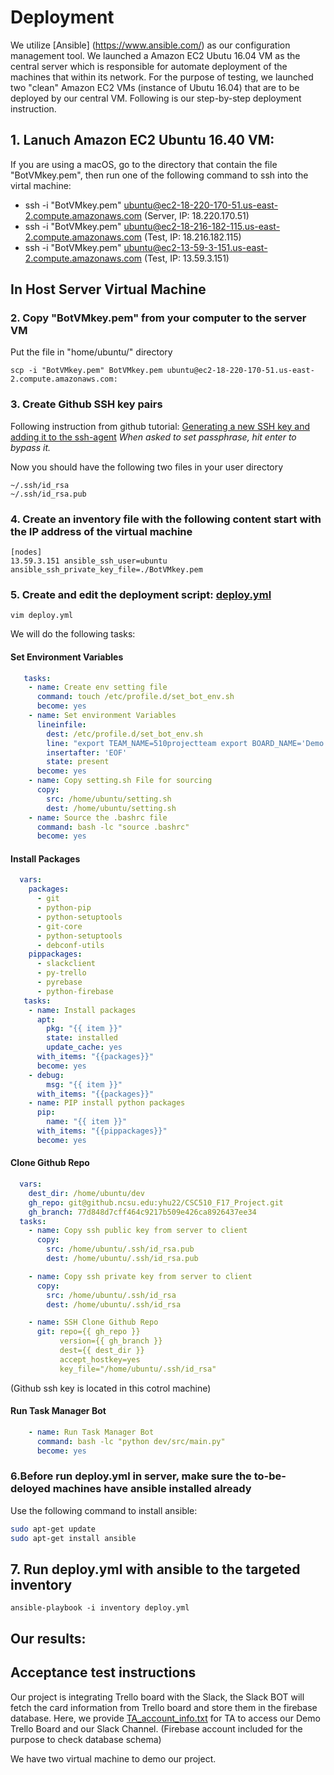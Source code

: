 # Deployment

We utilize [Ansible] (https://www.ansible.com/) as our configuration management tool. We launched a Amazon EC2 Ubutu 16.04 VM as the central server which is responsible for automate deployment of the machines that within its network.
For the purpose of testing, we launched two "clean" Amazon EC2 VMs (instance of Ubutu 16.04) that are to be deployed by our central VM. Following is our step-by-step deployment instruction.

## 1. Lanuch Amazon EC2 Ubuntu 16.40 VM:
If you are using a macOS, go to the directory that contain the file "BotVMkey.pem", then run one of the following command to ssh into the virtal machine:
* ssh -i "BotVMkey.pem" ubuntu@ec2-18-220-170-51.us-east-2.compute.amazonaws.com (Server, IP: 18.220.170.51)
* ssh -i "BotVMkey.pem" ubuntu@ec2-18-216-182-115.us-east-2.compute.amazonaws.com (Test, IP: 18.216.182.115)
* ssh -i "BotVMkey.pem" ubuntu@ec2-13-59-3-151.us-east-2.compute.amazonaws.com (Test, IP: 13.59.3.151)

## In Host Server Virtual Machine
### 2. Copy "BotVMkey.pem" from your computer to the server VM
Put the file in "home/ubuntu/" directory
```
scp -i "BotVMkey.pem" BotVMkey.pem ubuntu@ec2-18-220-170-51.us-east-2.compute.amazonaws.com:
```
### 3. Create Github SSH key pairs
Following instruction from github tutorial: [Generating a new SSH key and adding it to the ssh-agent](https://help.github.com/articles/generating-a-new-ssh-key-and-adding-it-to-the-ssh-agent/)
*When asked to set passphrase, hit enter to bypass it.*

Now you should have the following two files in your user directory
```
~/.ssh/id_rsa
~/.ssh/id_rsa.pub
```

### 4. Create an inventory file with the following content start with the IP address of the virtual machine
```
[nodes]
13.59.3.151 ansible_ssh_user=ubuntu ansible_ssh_private_key_file=./BotVMkey.pem
```
### 5. Create and edit the deployment script: [deploy.yml](https://github.ncsu.edu/yhu22/CSC510_F17_Project/blob/deploy/deploy.yml)


```
vim deploy.yml
```
We will do the following tasks:

#### Set Environment Variables

```yml
   tasks:
    - name: Create env setting file
      command: touch /etc/profile.d/set_bot_env.sh
      become: yes
    - name: Set environment Variables
      lineinfile:
        dest: /etc/profile.d/set_bot_env.sh
        line: "export TEAM_NAME=510projectteam export BOARD_NAME='Demo Board' export BOT_TOKEN=xoxb-266498254006-btD2n1TcKdi5MY6AKlPGTwnm export BOT_ID=U7UEN7G06  export TRELLO_API_KEY=dbf6947f87a8dcb83f090731a27e8bd4 export TRELLO_API_SECRET=f57a6c66081742aa5f6149d329c3581d53231c308e4cc9f78b31230ce13b3bb8 export TRELLO_TOKEN=414df911de9e839c8ab9838c8fa1723107fba5848e5049269d88e5e94a348f31 export FIREBASE_API_KEY=AIzaSyCC5OzyEqGBcGZkpyUP90qUnyCCJY8SRQ8 export FIREBASE_AUTH_DOMAIN=taskmangerbot.firebaseapp.com export FIREBASE_DATABASE_URL=https://taskmangerbot.firebaseio.com export FIREBASE_STORAGE_BUCKET=taskmangerbot.appspot.com export GMAIL_ID=bot510project@gmail.com export GMAIL_PASS=simtiaz1234"
        insertafter: 'EOF'
        state: present
      become: yes
    - name: Copy setting.sh File for sourcing
      copy:
        src: /home/ubuntu/setting.sh
        dest: /home/ubuntu/setting.sh
    - name: Source the .bashrc file
      command: bash -lc "source .bashrc"
      become: yes
```

#### Install Packages
```yml
  vars:
    packages:
      - git
      - python-pip
      - python-setuptools
      - git-core
      - python-setuptools
      - debconf-utils
    pippackages:
      - slackclient
      - py-trello
      - pyrebase
      - python-firebase
   tasks:
    - name: Install packages
      apt:
        pkg: "{{ item }}"
        state: installed
        update_cache: yes
      with_items: "{{packages}}"
      become: yes
    - debug:
        msg: "{{ item }}"
      with_items: "{{packages}}"
    - name: PIP install python packages
      pip:
        name: "{{ item }}"
      with_items: "{{pippackages}}"
      become: yes

```
#### Clone Github Repo
```yml
  vars:
    dest_dir: /home/ubuntu/dev
    gh_repo: git@github.ncsu.edu:yhu22/CSC510_F17_Project.git
    gh_branch: 77d848d7cff464c9217b509e426ca8926437ee34
  tasks:
    - name: Copy ssh public key from server to client
      copy:
        src: /home/ubuntu/.ssh/id_rsa.pub
        dest: /home/ubuntu/.ssh/id_rsa.pub

    - name: Copy ssh private key from server to client
      copy:
        src: /home/ubuntu/.ssh/id_rsa
        dest: /home/ubuntu/.ssh/id_rsa

    - name: SSH Clone Github Repo
      git: repo={{ gh_repo }}
           version={{ gh_branch }}
           dest={{ dest_dir }}
           accept_hostkey=yes
           key_file="/home/ubuntu/.ssh/id_rsa"

```

(Github ssh key is located in this cotrol machine) 
#### Run Task Manager Bot
```yml
    - name: Run Task Manager Bot
      command: bash -lc "python dev/src/main.py"
      become: yes
```


### 6.Before run deploy.yml in server, make sure the to-be-deloyed machines have ansible installed already
Use the following command to install ansible:
```bash
sudo apt-get update
sudo apt-get install ansible 
```
## 7. Run deploy.yml with ansible to the targeted inventory 
```
ansible-playbook -i inventory deploy.yml
```

## Our results:



## Acceptance test instructions
Our project is integrating Trello board with the Slack, the Slack BOT will fetch the card information from Trello board and store them in the firebase database. Here, we provide [TA_account_info.txt](https://github.ncsu.edu/yhu22/CSC510_F17_Project/blob/deploy/TA_account_info.txt) for TA to access our Demo Trello Board and our Slack Channel. (Firebase account included for the purpose to check database schema)

We have two virtual machine to demo our project.
